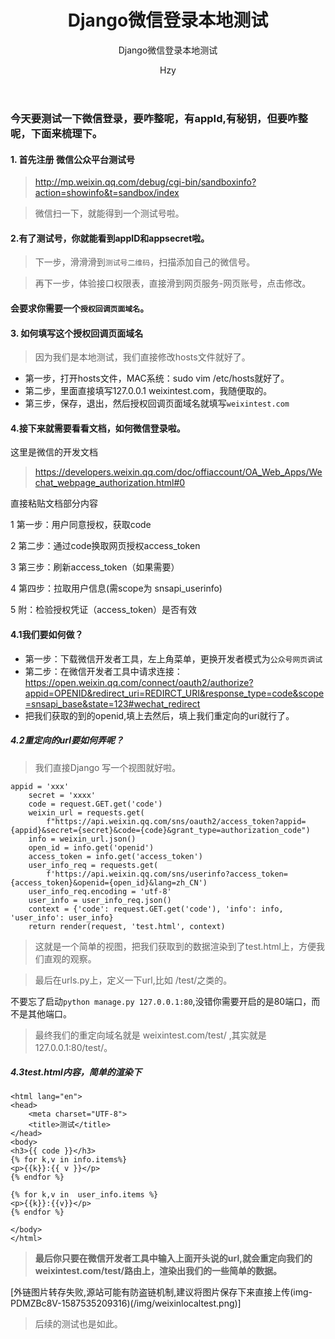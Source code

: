 ﻿---
layout: post
title: "Django微信登录本地测试"
subtitle: 'Django微信登录本地测试'
author: "Hzy"
header-style: text
tags:
  - 杂货
---

### 今天要测试一下微信登录，要咋整呢，有appId,有秘钥，但要咋整呢，下面来梳理下。


#### 1. 首先注册 微信公众平台测试号

> http://mp.weixin.qq.com/debug/cgi-bin/sandboxinfo?action=showinfo&t=sandbox/index

> 微信扫一下，就能得到一个测试号啦。


#### 2.有了测试号，你就能看到appID和appsecret啦。

> 下一步，滑滑滑到`测试号二维码`，扫描添加自己的微信号。

> 再下一步，体验接口权限表，直接滑到网页服务-网页账号，点击修改。

#### 会要求你需要一个`授权回调页面域名`。

#### 3. 如何填写这个授权回调页面域名

> 因为我们是本地测试，我们直接修改hosts文件就好了。

* 第一步，打开hosts文件，MAC系统：sudo vim /etc/hosts就好了。
* 第二步，里面直接填写127.0.0.1 weixintest.com，我随便取的。
* 第三步，保存，退出，然后授权回调页面域名就填写`weixintest.com`


#### 4.接下来就需要看看文档，如何微信登录啦。

这里是微信的开发文档
> https://developers.weixin.qq.com/doc/offiaccount/OA_Web_Apps/Wechat_webpage_authorization.html#0

直接粘贴文档部分内容

1 第一步：用户同意授权，获取code

2 第二步：通过code换取网页授权access_token

3 第三步：刷新access_token（如果需要）

4 第四步：拉取用户信息(需scope为 snsapi_userinfo)

5 附：检验授权凭证（access_token）是否有效

#### 4.1我们要如何做？

* 第一步：下载微信开发者工具，左上角菜单，更换开发者模式为`公众号网页调试`
* 第二步：在微信开发者工具中请求连接：https://open.weixin.qq.com/connect/oauth2/authorize?appid=OPENID&redirect_uri=REDIRCT_URI&response_type=code&scope=snsapi_base&state=123#wechat_redirect
* 把我们获取的到的openid,填上去然后，填上我们重定向的uri就行了。

##### 4.2重定向的url要如何弄呢？

> 我们直接Django 写一个视图就好啦。

```
appid = 'xxx'
    secret = 'xxxx'
    code = request.GET.get('code')
    weixin_url = requests.get(
        f"https://api.weixin.qq.com/sns/oauth2/access_token?appid={appid}&secret={secret}&code={code}&grant_type=authorization_code")
    info = weixin_url.json()
    open_id = info.get('openid')
    access_token = info.get('access_token')
    user_info_req = requests.get(
        f'https://api.weixin.qq.com/sns/userinfo?access_token={access_token}&openid={open_id}&lang=zh_CN')
    user_info_req.encoding = 'utf-8'
    user_info = user_info_req.json()
    context = {'code': request.GET.get('code'), 'info': info, 'user_info': user_info}
    return render(request, 'test.html', context)
```

> 这就是一个简单的视图，把我们获取到的数据渲染到了test.html上，方便我们直观的观察。

>最后在urls.py上，定义一下url,比如 /test/之类的。

不要忘了启动`python manage.py 127.0.0.1:80`,没错你需要开启的是80端口，而不是其他端口。

> 最终我们的重定向域名就是 weixintest.com/test/ ,其实就是127.0.0.1:80/test/。


##### 4.3test.html内容，简单的渲染下


```
<html lang="en">
<head>
    <meta charset="UTF-8">
    <title>测试</title>
</head>
<body>
<h3>{{ code }}</h3>
{% for k,v in info.items%}
<p>{{k}}:{{ v }}</p>
{% endfor %}

{% for k,v in  user_info.items %}
<p>{{k}}:{{v}}</p>
{% endfor %}

</body>
</html>
```

> **最后你只要在微信开发者工具中输入上面开头说的url,就会重定向我们的weixintest.com/test/路由上，渲染出我们的一些简单的数据。**

[外链图片转存失败,源站可能有防盗链机制,建议将图片保存下来直接上传(img-PDMZBc8V-1587535209316)(/img/weixinlocaltest.png)]

> 后续的测试也是如此。







